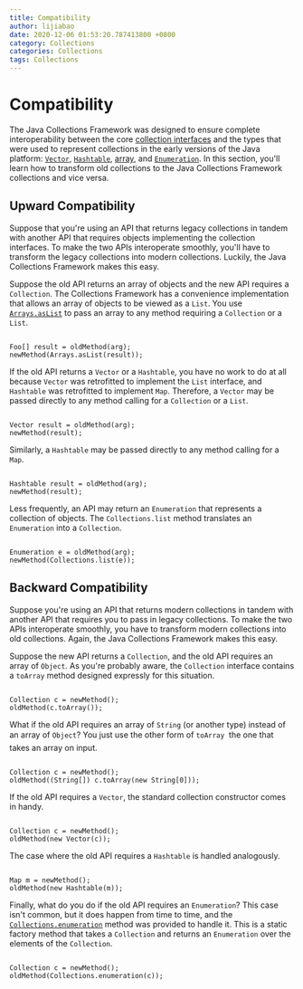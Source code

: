```yaml
---
title: Compatibility
author: lijiabao
date: 2020-12-06 01:53:20.787413800 +0800
category: Collections
categories: Collections
tags: Collections
---
```


# Compatibility

The Java Collections Framework was designed to ensure complete interoperability between the core 
[collection interfaces](../interfaces/index.html) and the types that were used to represent collections in the early versions of the Java platform: 
[`Vector`](https://docs.oracle.com/javase/8/docs/api/java/util/Vector.html), 
[`Hashtable`](https://docs.oracle.com/javase/8/docs/api/java/util/Hashtable.html), 
[array](../../java/nutsandbolts/arrays.html), and 
[`Enumeration`](https://docs.oracle.com/javase/8/docs/api/java/util/Enumeration.html). In this section, you'll learn how to transform old collections to the Java Collections Framework collections and vice versa.

## Upward Compatibility

Suppose that you're using an API that returns legacy collections in tandem with another API that requires objects implementing the collection interfaces. To make the two APIs interoperate smoothly, you'll have to transform the legacy collections into modern collections. Luckily, the Java Collections Framework makes this easy.

Suppose the old API returns an array of objects and the new API requires a `Collection`. The Collections Framework has a convenience implementation that allows an array of objects to be viewed as a `List`. You use 
[`Arrays.asList`](https://docs.oracle.com/javase/8/docs/api/java/util/Arrays.html#asList-T...-) to pass an array to any method requiring a `Collection` or a `List`.

```

Foo[] result = oldMethod(arg);
newMethod(Arrays.asList(result));

```

If the old API returns a `Vector` or a `Hashtable`, you have no work to do at all because `Vector` was retrofitted to implement the `List` interface, and `Hashtable` was retrofitted to implement `Map`. Therefore, a `Vector` may be passed directly to any method calling for a `Collection` or a `List`.

```

Vector result = oldMethod(arg);
newMethod(result);

```

Similarly, a `Hashtable` may be passed directly to any method calling for a `Map`.

```

Hashtable result = oldMethod(arg);
newMethod(result);

```

Less frequently, an API may return an `Enumeration` that represents a collection of objects. The `Collections.list` method translates an `Enumeration` into a `Collection`.

```

Enumeration e = oldMethod(arg);
newMethod(Collections.list(e));

```

## Backward Compatibility

Suppose you're using an API that returns modern collections in tandem with another API that requires you to pass in legacy collections. To make the two APIs interoperate smoothly, you have to transform modern collections into old collections. Again, the Java Collections Framework makes this easy.

Suppose the new API returns a `Collection`, and the old API requires an array of `Object`. As you're probably aware, the `Collection` interface contains a `toArray` method designed expressly for this situation.

```

Collection c = newMethod();
oldMethod(c.toArray());

```

What if the old API requires an array of `String` (or another type) instead of an array of `Object`? You just use the other form of `toArray` &#151; the one that takes an array on input.

```

Collection c = newMethod();
oldMethod((String[]) c.toArray(new String[0]));

```

If the old API requires a `Vector`, the standard collection constructor comes in handy.

```

Collection c = newMethod();
oldMethod(new Vector(c));

```

The case where the old API requires a `Hashtable` is handled analogously.

```

Map m = newMethod();
oldMethod(new Hashtable(m));

```

Finally, what do you do if the old API requires an `Enumeration`? This case isn't common, but it does happen from time to time, and the 
[`Collections.enumeration`](https://docs.oracle.com/javase/8/docs/api/java/util/Collections.html#enumeration-java.util.Collection-) method was provided to handle it. This is a static factory method that takes a `Collection` and returns an `Enumeration` over the elements of the `Collection`.

```

Collection c = newMethod();
oldMethod(Collections.enumeration(c));

```
